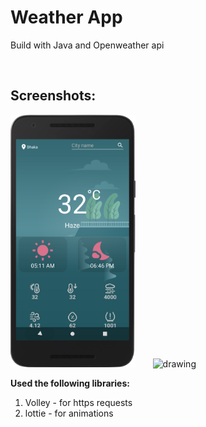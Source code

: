 # Weather App

Build with Java and Openweather api

<br>


## Screenshots:
<img src="screenshots\weather_screen.png" alt="drawing" width="200"/> 
&nbsp; &nbsp; &nbsp;
<img src="screenshots\weather_gif.gif" alt="drawing" width="200"/>

<br>

<b>Used the following libraries:</b>
1. Volley - for https requests
2. lottie - for animations

